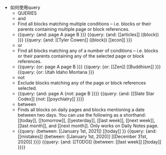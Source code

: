 - 如何使用query
    - QUERIES
    - and
    - Find all blocks matching multiple conditions – i.e. blocks or their parents containing multiple page or block references.
    - {{query: {and: page A page B }}}
{{query: {and: [[articles]] ((block)) }}}
{{query: {and: [[Tyler Cowen]] ((block)) [[econ]] }}}
    - or
    - Find all blocks matching any of a number of conditions – i.e. blocks or their parents containing any of the selected page or block references.
    - {{query: {or: page A page B }}}
{{query: {or: [[Zen]] [[Buddhism]] }}}
{{query: {or: Utah Idaho Montana }}}
    - not
    - Exclude blocks matching any of the page or block references selected.
    - {{query: {and: page A {not: page B }}}}
{{query: {and: [[Slate Star Codex]] {not: [[psychiatry]] }}}}
    - between
    - Finds all blocks on daily pages and blocks mentioning a date between two days. You can use the following as a shorthand: [[today]], [[tomorrow]], [[yesterday]], [[last week]], [[next week]], [[last month]], and [[next month]]. Only works on Daily Notes page.
    - {{query: {between: [[January 1st, 2021]] [[today]] }}
{{query: {and: [[mistakes]] {between: [[January 1st, 2020]] [[December 31st, 2020]] }}}}
{{query: {and: [[TODO]] {between: [[last week]] [[today]] }}}}
